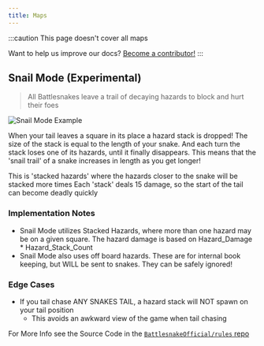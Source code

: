 ```yaml
---
title: Maps
---
```


:::caution
This page doesn't cover all maps

Want to help us improve our docs? [Become a contributor!](https://github.com/BattlesnakeOfficial/docs)
:::

## Snail Mode (Experimental)

> All Battlesnakes leave a trail of decaying hazards to block and hurt their foes

![Snail Mode Example](/img/SnailMode.gif)

When your tail leaves a square in its place a hazard stack is dropped! The size of the stack is equal to the length of your snake. And each turn the stack loses one of its hazards, until it finally disappears.
This means that the 'snail trail' of a snake increases in length as you get longer!

This is 'stacked hazards' where the hazards closer to the snake will be stacked more times
Each 'stack' deals 15 damage, so the start of the tail can become deadly quickly

### Implementation Notes

- Snail Mode utilizes Stacked Hazards, where more than one hazard may be on a given square. The hazard damage is based on Hazard_Damage * Hazard_Stack_Count
- Snail Mode also uses off board hazards. These are for internal book keeping, but WILL be sent to snakes. They can be safely ignored!

### Edge Cases

- If you tail chase ANY SNAKES TAIL, a hazard stack will NOT spawn on your tail position
  - This avoids an awkward view of the game when tail chasing

For More Info see the Source Code in the [`BattlesnakeOfficial/rules` repo](https://github.com/BattlesnakeOfficial/rules/blob/main/maps/snail_mode.go)
